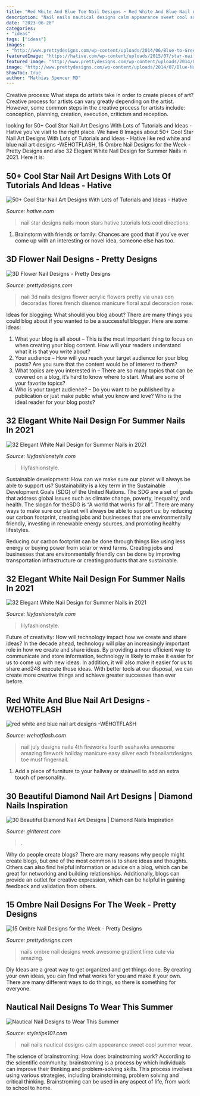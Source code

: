 ```yaml
---
title: "Red White And Blue Toe Nail Designs ~ Red White And Blue Nail Art Designs -wehotflash"
description: "Nail nails nautical designs calm appearance sweet cool summer wear"
date: "2023-06-26"
categories:
- "ideas"
tags: ["ideas"]
images:
- "http://www.prettydesigns.com/wp-content/uploads/2014/06/Blue-to-Green-Nails.jpg"
featuredImage: "https://hative.com/wp-content/uploads/2015/07/star-nails/5-star-nail-art-designs.jpg"
featured_image: "http://www.prettydesigns.com/wp-content/uploads/2014/06/Blue-to-Green-Nails.jpg"
image: "http://www.prettydesigns.com/wp-content/uploads/2014/07/Blue-Nails1.jpg"
ShowToc: true
author: "Mathias Spencer MD"
---
```



Creative process: What steps do artists take in order to create pieces of art?
Creative process for artists can vary greatly depending on the artist. However, some common steps in the creative process for artists include: conception, planning, creation, execution, criticism and reception.

	

		
looking for 50+ Cool Star Nail Art Designs With Lots of Tutorials and Ideas - Hative you've visit to the right place. We have 8 Images about 50+ Cool Star Nail Art Designs With Lots of Tutorials and Ideas - Hative like red white and blue nail art designs -WEHOTFLASH, 15 Ombre Nail Designs for the Week - Pretty Designs and also 32 Elegant White Nail Design for Summer Nails in 2021. Here it is:
		
    
## 50+ Cool Star Nail Art Designs With Lots Of Tutorials And Ideas - Hative

<img loading=lazy src="https://hative.com/wp-content/uploads/2015/07/star-nails/5-star-nail-art-designs.jpg" onerror="this.onerror=null;this.src='https://tse1.mm.bing.net/th?id=OIP.99_Yz3xbp1JJDxcMT5qXGgHaJ4&amp;pid=15.1';" alt="50+ Cool Star Nail Art Designs With Lots of Tutorials and Ideas - Hative">

_Source: hative.com_

>nail star designs nails moon stars hative tutorials lots cool directions. 

	

1. Brainstorm with friends or family: Chances are good that if you've ever come up with an interesting or novel idea, someone else has too.

    
## 3D Flower Nail Designs - Pretty Designs

<img loading=lazy src="http://www.prettydesigns.com/wp-content/uploads/2014/07/Blue-Nails1.jpg" onerror="this.onerror=null;this.src='https://tse1.mm.bing.net/th?id=OIP.eZvL7tmTXA7OdjUkIRRcqAHaJ4&amp;pid=15.1';" alt="3D Flower Nail Designs - Pretty Designs">

_Source: prettydesigns.com_

>nail 3d nails designs flower acrylic flowers pretty via unas con decoradas flores french disenos manicure floral azul decoracion rose. 

	

Ideas for blogging: What should you blog about?
There are many things you could blog about if you wanted to be a successful blogger. Here are some ideas: 
1) What your blog is all about – This is the most important thing to focus on when creating your blog content. How will your readers understand what it is that you write about? 
2) Your audience – How will you reach your target audience for your blog posts? Are you sure that the content would be of interest to them? 
3) What topics are you interested in – There are so many topics that can be covered on a blog, it’s hard to know where to start. What are some of your favorite topics? 
4) Who is your target audience? – Do you want to be published by a publication or just make public what you know and love? Who is the ideal reader for your blog posts?

    
## 32 Elegant White Nail Design For Summer Nails In 2021

<img loading=lazy src="https://lilyfashionstyle.com/wp-content/uploads/2021/05/20-769x1154.jpg" onerror="this.onerror=null;this.src='https://tse4.mm.bing.net/th?id=OIP._3xj7wqWaHhG1VgWjpJ6OQHaLH&amp;pid=15.1';" alt="32 Elegant White Nail Design for Summer Nails in 2021">

_Source: lilyfashionstyle.com_

>lilyfashionstyle. 

	

Sustainable development: How can we make sure our planet will always be able to support us?
Sustainability is a key term in the Sustainable Development Goals (SDG) of the United Nations. The SDG are a set of goals that address global issues such as climate change, poverty, inequality, and health. The slogan for theSDG is “A world that works for all”.
There are many ways to make sure our planet will always be able to support us: by reducing our carbon footprint, creating jobs and businesses that are environmentally friendly, investing in renewable energy sources, and promoting healthy lifestyles.

Reducing our carbon footprint can be done through things like using less energy or buying power from solar or wind farms. Creating jobs and businesses that are environmentally friendly can be done by improving transportation infrastructure or creating products that are sustainable.

    
## 32 Elegant White Nail Design For Summer Nails In 2021

<img loading=lazy src="https://lilyfashionstyle.com/wp-content/uploads/2021/05/24.jpg" onerror="this.onerror=null;this.src='https://tse4.mm.bing.net/th?id=OIP.Vm5MYud5A0Zo1BhzSnwx2AHaLH&amp;pid=15.1';" alt="32 Elegant White Nail Design for Summer Nails in 2021">

_Source: lilyfashionstyle.com_

>lilyfashionstyle. 

	

Future of creativity: How will technology impact how we create and share ideas?
In the decade ahead, technology will play an increasingly important role in how we create and share ideas. By providing a more efficient way to communicate and store information, technology is likely to make it easier for us to come up with new ideas. In addition, it will also make it easier for us to share and248
execute those ideas. With better tools at our disposal, we can create more creative things and achieve greater successes than ever before.

    
## Red White And Blue Nail Art Designs -WEHOTFLASH

<img loading=lazy src="http://www.wehotflash.com/wp-content/uploads/2014/06/july-4.jpg" onerror="this.onerror=null;this.src='https://tse3.mm.bing.net/th?id=OIP.ILUWS1NQplRPkxrMr8FloAAAAA&amp;pid=15.1';" alt="red white and blue nail art designs -WEHOTFLASH">

_Source: wehotflash.com_

>nail july designs nails 4th fireworks fourth seahawks awesome amazing firework holiday manicure easy silver each fabnailartdesigns toe must fingernail. 

	

1. Add a piece of furniture to your hallway or stairwell to add an extra touch of personality.

    
## 30 Beautiful Diamond Nail Art Designs | Diamond Nails Inspiration

<img loading=lazy src="https://girlterest.com/wp-content/uploads/2017/05/diamond23.jpg" onerror="this.onerror=null;this.src='https://tse2.mm.bing.net/th?id=OIP.2xlPxfDg-zwU7JSlVSnG5gHaHQ&amp;pid=15.1';" alt="30 Beautiful Diamond Nail Art Designs | Diamond Nails Inspiration">

_Source: girlterest.com_

>. 

	

Why do people create blogs?
There are many reasons why people might create blogs, but one of the most common is to share ideas and thoughts. Others can also find helpful information or advice on a blog, which can be great for networking and building relationships. Additionally, blogs can provide an outlet for creative expression, which can be helpful in gaining feedback and validation from others.

    
## 15 Ombre Nail Designs For The Week - Pretty Designs

<img loading=lazy src="http://www.prettydesigns.com/wp-content/uploads/2014/06/Blue-to-Green-Nails.jpg" onerror="this.onerror=null;this.src='https://tse1.mm.bing.net/th?id=OIP.6ArnFwQm_jbrX_KCQNtL8QHaHY&amp;pid=15.1';" alt="15 Ombre Nail Designs for the Week - Pretty Designs">

_Source: prettydesigns.com_

>nails ombre nail designs week awesome gradient lime cute via amazing. 

	

Diy Ideas are a great way to get organized and get things done. By creating your own ideas, you can find what works for you and make it your own. There are many different ways to do things, so there is something for everyone.

    
## Nautical Nail Designs To Wear This Summer

<img loading=lazy src="https://styletips101.com/wp-content/uploads/2017/06/nautical-nail-design-25.jpg" onerror="this.onerror=null;this.src='https://tse1.mm.bing.net/th?id=OIP.5nK4TprGpN-dXibv3TJomwHaHa&amp;pid=15.1';" alt="Nautical Nail Designs to Wear This Summer">

_Source: styletips101.com_

>nail nails nautical designs calm appearance sweet cool summer wear. 

	

The science of brainstroming: How does brainstroming work?
According to the scientific community, brainstroming is a process by which individuals can improve their thinking and problem-solving skills. This process involves using various strategies, including brainstorming, problem solving and critical thinking. Brainstroming can be used in any aspect of life, from work to school to home.

